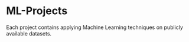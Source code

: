 # ML-Projects

Each project contains applying Machine Learning techniques on publicly available datasets. 
